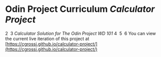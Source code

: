 # Odin Project Curriculum **_Calculator Project_**
2
​
3
_Calculator Solution for The Odin Project WD 101_
4
​
5
​
6
You can view the current live iteration of this project at [https://cgrossi.github.io/calculator-project/](https://cgrossi.github.io/calculator-project/)

